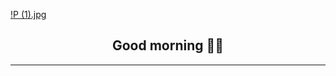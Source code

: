[!P (1).jpg](..%2Fitllsendamsg%20Lab%2F1%209%208%2024%2FP%20%281%29.jpg)

<h2 align="center">Good morning 👋👋</h2>

***


<!--
**itllsendamsg/itllsendamsg** is a ✨ _special_ ✨ repository because its `README.md` (this file) appears on your GitHub profile.

Here are some ideas to get you started:

- 🔭 I’m currently working on ...
- 🌱 I’m currently learning ...
- 👯 I’m looking to collaborate on ...
- 🤔 I’m looking for help with ...
- 💬 Ask me about ...
- 📫 How to reach me: ...
- 😄 Pronouns: ...
- ⚡ Fun fact: ...
-->

